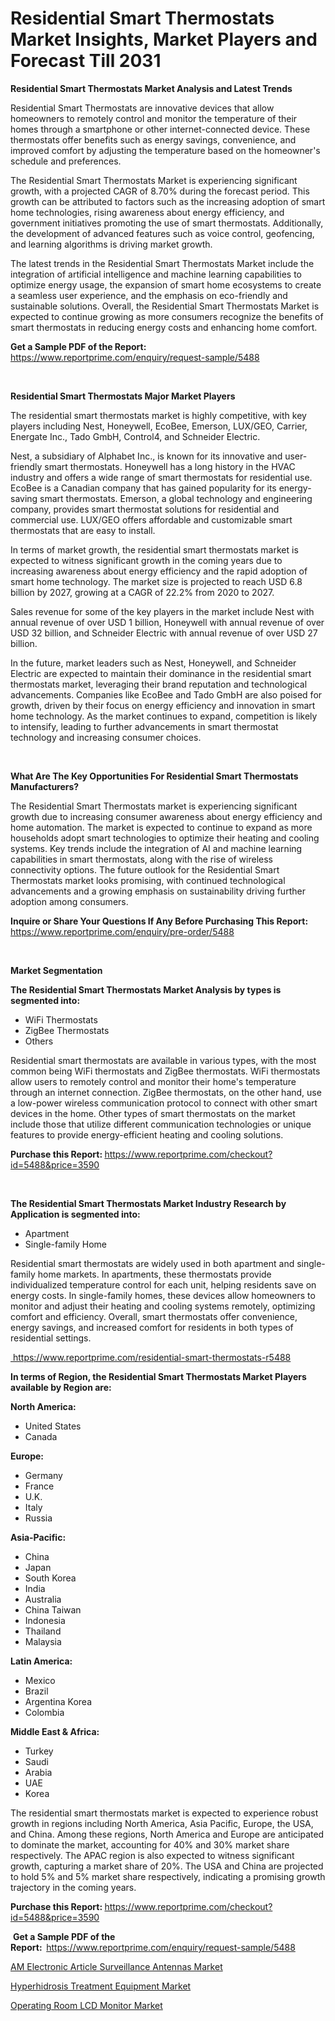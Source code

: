 <p><h1>Residential Smart Thermostats Market Insights, Market Players and Forecast Till 2031</h1></p><p><strong>Residential Smart Thermostats Market Analysis and Latest Trends</strong></p>
<p><p>Residential Smart Thermostats are innovative devices that allow homeowners to remotely control and monitor the temperature of their homes through a smartphone or other internet-connected device. These thermostats offer benefits such as energy savings, convenience, and improved comfort by adjusting the temperature based on the homeowner's schedule and preferences.</p><p>The Residential Smart Thermostats Market is experiencing significant growth, with a projected CAGR of 8.70% during the forecast period. This growth can be attributed to factors such as the increasing adoption of smart home technologies, rising awareness about energy efficiency, and government initiatives promoting the use of smart thermostats. Additionally, the development of advanced features such as voice control, geofencing, and learning algorithms is driving market growth.</p><p>The latest trends in the Residential Smart Thermostats Market include the integration of artificial intelligence and machine learning capabilities to optimize energy usage, the expansion of smart home ecosystems to create a seamless user experience, and the emphasis on eco-friendly and sustainable solutions. Overall, the Residential Smart Thermostats Market is expected to continue growing as more consumers recognize the benefits of smart thermostats in reducing energy costs and enhancing home comfort.</p></p>
<p><strong>Get a Sample PDF of the Report:&nbsp;</strong> <a href="https://www.reportprime.com/enquiry/request-sample/5488">https://www.reportprime.com/enquiry/request-sample/5488</a></p>
<p>&nbsp;</p>
<p><strong>Residential Smart Thermostats Major Market Players</strong></p>
<p><p>The residential smart thermostats market is highly competitive, with key players including Nest, Honeywell, EcoBee, Emerson, LUX/GEO, Carrier, Energate Inc., Tado GmbH, Control4, and Schneider Electric. </p><p>Nest, a subsidiary of Alphabet Inc., is known for its innovative and user-friendly smart thermostats. Honeywell has a long history in the HVAC industry and offers a wide range of smart thermostats for residential use. EcoBee is a Canadian company that has gained popularity for its energy-saving smart thermostats. Emerson, a global technology and engineering company, provides smart thermostat solutions for residential and commercial use. LUX/GEO offers affordable and customizable smart thermostats that are easy to install.</p><p>In terms of market growth, the residential smart thermostats market is expected to witness significant growth in the coming years due to increasing awareness about energy efficiency and the rapid adoption of smart home technology. The market size is projected to reach USD 6.8 billion by 2027, growing at a CAGR of 22.2% from 2020 to 2027.</p><p>Sales revenue for some of the key players in the market include Nest with annual revenue of over USD 1 billion, Honeywell with annual revenue of over USD 32 billion, and Schneider Electric with annual revenue of over USD 27 billion.</p><p>In the future, market leaders such as Nest, Honeywell, and Schneider Electric are expected to maintain their dominance in the residential smart thermostats market, leveraging their brand reputation and technological advancements. Companies like EcoBee and Tado GmbH are also poised for growth, driven by their focus on energy efficiency and innovation in smart home technology. As the market continues to expand, competition is likely to intensify, leading to further advancements in smart thermostat technology and increasing consumer choices.</p></p>
<p>&nbsp;</p>
<p><strong>What Are The Key Opportunities For Residential Smart Thermostats Manufacturers?</strong></p>
<p><p>The Residential Smart Thermostats market is experiencing significant growth due to increasing consumer awareness about energy efficiency and home automation. The market is expected to continue to expand as more households adopt smart technologies to optimize their heating and cooling systems. Key trends include the integration of AI and machine learning capabilities in smart thermostats, along with the rise of wireless connectivity options. The future outlook for the Residential Smart Thermostats market looks promising, with continued technological advancements and a growing emphasis on sustainability driving further adoption among consumers.</p></p>
<p><strong>Inquire or Share Your Questions If Any Before Purchasing This Report:</strong> <a href="https://www.reportprime.com/enquiry/pre-order/5488">https://www.reportprime.com/enquiry/pre-order/5488</a></p>
<p>&nbsp;</p>
<p><strong>Market Segmentation</strong></p>
<p><strong>The Residential Smart Thermostats Market Analysis by types is segmented into:</strong></p>
<p><ul><li>WiFi Thermostats</li><li>ZigBee Thermostats</li><li>Others</li></ul></p>
<p><p>Residential smart thermostats are available in various types, with the most common being WiFi thermostats and ZigBee thermostats. WiFi thermostats allow users to remotely control and monitor their home's temperature through an internet connection. ZigBee thermostats, on the other hand, use a low-power wireless communication protocol to connect with other smart devices in the home. Other types of smart thermostats on the market include those that utilize different communication technologies or unique features to provide energy-efficient heating and cooling solutions.</p></p>
<p><strong>Purchase this Report:&nbsp;</strong><a href="https://www.reportprime.com/checkout?id=5488&price=3590">https://www.reportprime.com/checkout?id=5488&price=3590</a></p>
<p>&nbsp;</p>
<p><strong>The Residential Smart Thermostats Market Industry Research by Application is segmented into:</strong></p>
<p><ul><li>Apartment</li><li>Single-family Home</li></ul></p>
<p><p>Residential smart thermostats are widely used in both apartment and single-family home markets. In apartments, these thermostats provide individualized temperature control for each unit, helping residents save on energy costs. In single-family homes, these devices allow homeowners to monitor and adjust their heating and cooling systems remotely, optimizing comfort and efficiency. Overall, smart thermostats offer convenience, energy savings, and increased comfort for residents in both types of residential settings.</p></p>
<p><a href="https://www.reportprime.com/residential-smart-thermostats-r5488">&nbsp;https://www.reportprime.com/residential-smart-thermostats-r5488</a></p>
<p><strong>In terms of Region, the Residential Smart Thermostats Market Players available by Region are:</strong></p>
<p>
    <p> <strong> North America: </strong>
        <ul>
            <li>United States</li>
            <li>Canada</li>
        </ul>
        </p> 
    <p> <strong> Europe: </strong>
        <ul>
            <li>Germany</li>
            <li>France</li>
            <li>U.K.</li>
            <li>Italy</li>
            <li>Russia</li>
        </ul>
        </p> 
    <p> <strong> Asia-Pacific: </strong>
        <ul>
            <li>China</li>
            <li>Japan</li>
            <li>South Korea</li>
            <li>India</li>
            <li>Australia</li>
            <li>China Taiwan</li>
            <li>Indonesia</li>
            <li>Thailand</li>
            <li>Malaysia</li>
        </ul>
        </p> 
    <p> <strong> Latin America: </strong>
        <ul>
            <li>Mexico</li>
            <li>Brazil</li>
            <li>Argentina Korea</li>
            <li>Colombia</li>
        </ul>
        </p> 
    <p> <strong> Middle East & Africa: </strong>
        <ul>
            <li>Turkey</li>
            <li>Saudi</li>
            <li>Arabia</li>
            <li>UAE</li>
            <li>Korea</li>
        </ul>
    </p>
    </p>
<p><p>The residential smart thermostats market is expected to experience robust growth in regions including North America, Asia Pacific, Europe, the USA, and China. Among these regions, North America and Europe are anticipated to dominate the market, accounting for 40% and 30% market share respectively. The APAC region is also expected to witness significant growth, capturing a market share of 20%. The USA and China are projected to hold 5% and 5% market share respectively, indicating a promising growth trajectory in the coming years.</p></p>
<p><strong>Purchase this Report: </strong><a href="https://www.reportprime.com/checkout?id=5488&price=3590">https://www.reportprime.com/checkout?id=5488&price=3590</a></p>
<p>&nbsp;<strong>Get a Sample PDF of the Report:&nbsp;&nbsp;</strong><a href="https://www.reportprime.com/enquiry/request-sample/5488">https://www.reportprime.com/enquiry/request-sample/5488</a></p>
<p><strong></strong></p>
<p><p><a href="https://github.com/niyotibauri9/Market-Research-Report-List-1/blob/main/am-electronic-article-surveillance-antennas-market.md">AM Electronic Article Surveillance Antennas Market</a></p><p><a href="https://issuu.com/reportprime-2/docs/hyperhidrosis-treatment-equipment-market-size-2030">Hyperhidrosis Treatment Equipment Market</a></p><p><a href="https://issuu.com/reportprime-2/docs/operating-room-lcd-monitor-market-size-2030.pptx">Operating Room LCD Monitor Market</a></p></p>